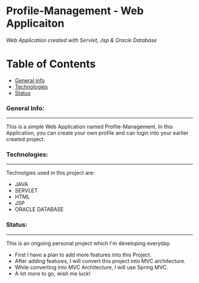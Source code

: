 # Profile-Management - Web Applicaiton
###### Web Application created with Servlet, Jsp & Oracle Database
# Table of Contents
* [General info](#general-info)
* [Technologies](#technologies)
* [Status](#status)

### General Info:
-----------------
This is a simple Web Application named Profile-Management.
In this Application, you can create your own profile and can login into your earlier created project.

### Technologies:
-----------------
Technolgies used in this project are:
* JAVA
* SERVLET
* HTML
* JSP
* ORACLE DATABASE

### Status:
-----------
This is an ongoing personal project which I'm developing everyday.
* First I have a plan to add more features into this Project.
* After adding features, I will convert this project into MVC architecture.
* While converting into MVC Architecture, I will use Spring MVC.
* A lot more to go, wish me luck!








